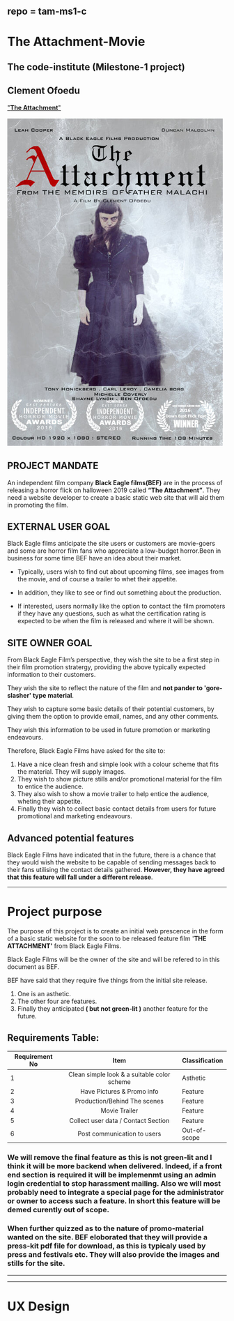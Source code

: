 ## repo = tam-ms1-c
# **The Attachment-Movie**
## The code-institute (**Milestone-1** project)

## Clement Ofoedu

["**The Attachment**"](https://cofoeducistudent.github.io/tam-ms1-c/)

 
![The Attachment](assets/images/ta-poster-m.jpg)
 
 
## **PROJECT MANDATE**

An independent film company **Black Eagle films(BEF)** are in the process of releasing a horror flick on halloween 2019 called **“The Attachment”**. They need a website developer to create a basic static web site that will aid them in promoting the film.  

## **EXTERNAL USER GOAL**
Black Eagle films anticipate the site users or customers are movie-goers and some are horror film fans who appreciate a low-budget horror.Been in business for some time BEF have an idea about their market.

* Typically, users wish to find out about upcoming films, see images from the movie, and of course a trailer  to whet their appetite.

* In addition, they like to see or find out something about the production.

* If interested,  users normally like the option to contact the film promoters if they have any questions, such as what the certification rating is expected to be when the film is released and where it will be shown.

## **SITE OWNER GOAL**
From Black Eagle Film’s perspective, they wish the site to be a first step in their film promotion stratergy, providing the above typically expected information to their customers.

They wish the site to reflect the nature of the film and **not pander to 'gore-slasher' type material**.

They wish to capture some basic details of their potential customers, by giving them the option to provide email, names, and any other comments.

They wish this information to be used in future promotion or marketing endeavours.

Therefore, Black Eagle Films have asked for the site to:
1.	Have a nice clean fresh and simple look with a colour scheme that fits the material. They will supply images.
2.	They wish to show picture stills and/or  promotional material for the film to entice the audience.
3.	They also wish to show a movie trailer to help entice the audience, wheting their appetite.
4.	Finally  they wish to collect basic contact details from users for future promotional and marketing endeavours.

## Advanced potential features
Black Eagle Films have indicated that in the future, there is a chance that they would wish the website to be capable of sending messages back to their fans utilising the contact details gathered. **However, they have agreed that this feature will fall under a different release**.

---


# **Project purpose**
The purpose of this project is to create an initial web  prescence in the form of a basic static website for the soon to be released feature film '**THE ATTACHMENT'** from Black Eagle Films.

Black Eagle Films will be the owner of the site and will be refered to in this document as BEF.

BEF have said that they require five things from the initial site release.
1. One is an asthetic.
2. The other four are features.
3. Finally they anticipated **( but not green-lit )** another feature for the future.

## Requirements Table:

| Requirement No| Item | Classification |
| -------------- |:----------------------:|:-------------| 
|1 | Clean simple look & a suitable color scheme | Asthetic |
|2|Have Pictures & Promo info |Feature|
|3|Production/Behind The scenes|Feature|
|4|Movie Trailer|Feature|
|5|Collect user data / Contact Section|Feature|
|6|Post communication to users|Out-of-scope

### **We will remove the final feature as this is not green-lit** and I think it will be more backend when delivered. Indeed, if a front end section is required it will be implemenmt using an admin login credential to stop harassment mailing. Also we will most probably need to integrate a special page for the administrator or owner to access such a feature. In short this feature will be demed curently out of scope.

### When further quizzed as to the nature of promo-material wanted on the site. BEF eloborated that they will provide a **press-kit pdf** file for download, as this is typicaly used by press and festivals etc. They will also provide the images and stills for the site.
---
---

# UX Design